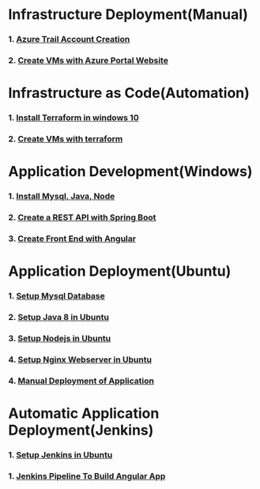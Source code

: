 # Infrastructure Deployment(Manual)
### 1. [Azure Trail Account Creation](./00_manual/00_azure_account_creation/index.md)
### 2. [Create VMs with Azure Portal Website](./00_manual/01_azure_vm_creation/index.md)

# Infrastructure as Code(Automation)
### 1. [Install Terraform in windows 10](./01_automation/00_terraform_install/index.md)
### 2. [Create VMs with terraform](./01_automation/01_terraform_vm_create/index.md)

# Application Development(Windows)
### 1. [Install Mysql, Java, Node](./02_windows/00_install_tools/index.md)
### 2. [Create a REST API with Spring Boot](./02_windows/01_create_spring_api/index.md)
### 3. [Create Front End with Angular](./02_windows/02_create_angular_ui/index.md)

# Application Deployment(Ubuntu)
### 1. [Setup Mysql Database](./mysql/index.md)
### 2. [Setup Java 8 in Ubuntu](./java/index.md)
### 3. [Setup Nodejs in Ubuntu](./java/index.md)
### 4. [Setup Nginx Webserver in Ubuntu](./java/index.md)
### 4. [Manual Deployment of Application](./java/index.md)


# Automatic Application Deployment(Jenkins)
### 1. [Setup Jenkins in Ubuntu](./java/index.md)
### 1. [Jenkins Pipeline To Build Angular App](./java/index.md)
